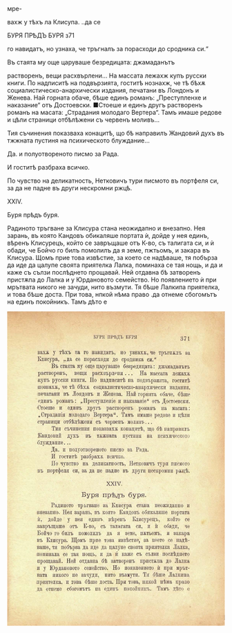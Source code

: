 ﻿

мре-

вахж у тѣхъ ла Клисупа. ..да се

БУРЯ ПРѢДЪ БУРЯ	з71

го навидатъ, но узнаха, че тръгналъ за порасходи до сродника си.“

Въ стаята му още царуваше безредицата: джамаданътъ

растворенъ, вещи расхвърлени... На массата лежахж купъ русски книги. По надписитѣ на подвързията, гоститѣ нознахж, че тѣ бѣхѫ социалистическо-анархически издания, печатани въ Лондонъ и Женева. Най горната обаче, бѣше единъ романъ: „Преступленхе и наказание“ отъ Достоевски. ■Стоеше и единъ другъ растворенъ романъ на масата: „Страдания молодаго Вертера“. Тамъ имаше редове и цѣли страници отбѣлѣжени съ червенъ моливъ...

Тия съчинения показваха конацитѣ, що бѣ направилъ Жандовий духъ въ тжжната пустиня на психическото блуждание...

Да. и полуотвореното писмо за Рада.

И гоститѣ разбраха всичко.

По чувство на деликатность, Нетковичъ тури писмото въ портфеля си, за да не падне въ други нескромни ржцѣ.

XXIV.

Буря прѣдъ буря.

Радиното тръгване за Клисура стана неожидапно и внезапно. Нея зарань, въ която Кандовъ обикаляше портата ѝ, дойде у нея единъ, вѣренъ Клисурецъ, който се завръщаше отъ К-во, съ талигата си, и ѝ обади, че Бойчо го билъ помолилъ да я земе, пжтьомъ, и закара въ Клисура. Щомъ прие това извѣстие, за което се надѣваше, тя побърза да иде да цалупе своята приятелка Лалка, поминаха се тая нощь, и да и каже съ сълзи послѣднето прощавай. Ней отдавна бѣ затворенъ пристѫпа до Лалка и у Юрдановото семейство. Но появлението ѝ при мрътвата никого не зачуди, нито възмути. Тя бѣше Лалкипа приятелка, и това бѣше доста. При това, нпкой нѣма право .да отнеме сбогомътъ на единъ покойникъ. Тамъ дѣто е

![original](../images/414.jpg)


